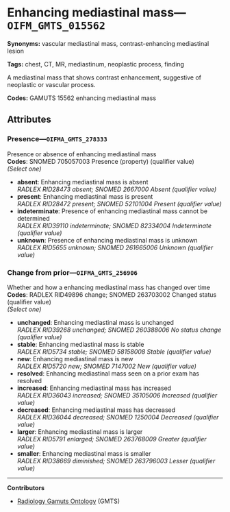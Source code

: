# Enhancing mediastinal mass—`OIFM_GMTS_015562`

**Synonyms:** vascular mediastinal mass, contrast-enhancing mediastinal lesion

**Tags:** chest, CT, MR, mediastinum, neoplastic process, finding

A mediastinal mass that shows contrast enhancement, suggestive of neoplastic or vascular process.

**Codes:** GAMUTS 15562 enhancing mediastinal mass

## Attributes

### Presence—`OIFMA_GMTS_278333`

Presence or absence of enhancing mediastinal mass  
**Codes**: SNOMED 705057003 Presence (property) (qualifier value)  
*(Select one)*

- **absent**: Enhancing mediastinal mass is absent  
_RADLEX RID28473 absent; SNOMED 2667000 Absent (qualifier value)_
- **present**: Enhancing mediastinal mass is present  
_RADLEX RID28472 present; SNOMED 52101004 Present (qualifier value)_
- **indeterminate**: Presence of enhancing mediastinal mass cannot be determined  
_RADLEX RID39110 indeterminate; SNOMED 82334004 Indeterminate (qualifier value)_
- **unknown**: Presence of enhancing mediastinal mass is unknown  
_RADLEX RID5655 unknown; SNOMED 261665006 Unknown (qualifier value)_

### Change from prior—`OIFMA_GMTS_256906`

Whether and how a enhancing mediastinal mass has changed over time  
**Codes**: RADLEX RID49896 change; SNOMED 263703002 Changed status (qualifier value)  
*(Select one)*

- **unchanged**: Enhancing mediastinal mass is unchanged  
_RADLEX RID39268 unchanged; SNOMED 260388006 No status change (qualifier value)_
- **stable**: Enhancing mediastinal mass is stable  
_RADLEX RID5734 stable; SNOMED 58158008 Stable (qualifier value)_
- **new**: Enhancing mediastinal mass is new  
_RADLEX RID5720 new; SNOMED 7147002 New (qualifier value)_
- **resolved**: Enhancing mediastinal mass seen on a prior exam has resolved  
- **increased**: Enhancing mediastinal mass has increased  
_RADLEX RID36043 increased; SNOMED 35105006 Increased (qualifier value)_
- **decreased**: Enhancing mediastinal mass has decreased  
_RADLEX RID36044 decreased; SNOMED 1250004 Decreased (qualifier value)_
- **larger**: Enhancing mediastinal mass is larger  
_RADLEX RID5791 enlarged; SNOMED 263768009 Greater (qualifier value)_
- **smaller**: Enhancing mediastinal mass is smaller  
_RADLEX RID38669 diminished; SNOMED 263796003 Lesser (qualifier value)_

---

**Contributors**

- [Radiology Gamuts Ontology](https://gamuts.net/) (GMTS)